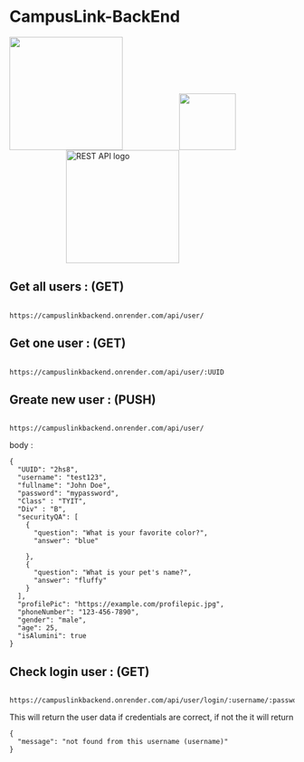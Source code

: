 # CampusLink-BackEnd


<img src="https://th.bing.com/th/id/R.a717eafa290bf333c4dd1c86076c5b9e?rik=pXCeL7BeH7OpqA&riu=http%3a%2f%2fpluspng.com%2fimg-png%2fnodejs-logo-vector-png-node-js-logo-nodejs-javascript-source-code-960.png&ehk=NaiEBuqG0x3uVgAGlcLZYzHf4HXNJlhbuaDOEskHpP0%3d&risl=&pid=ImgRaw&r=0" height=200 style="margin-right: 100px;" /><img src="[https://th.bing.com/th/id/R.a717eafa290bf333c4dd1c86076c5b9e?rik=pXCeL7BeH7OpqA&riu=http%3a%2f%2fpluspng.com%2fimg-png%2fnodejs-logo-vector-png-node-js-logo-nodejs-javascript-source-code-960.png&ehk=NaiEBuqG0x3uVgAGlcLZYzHf4HXNJlhbuaDOEskHpP0%3d&risl=&pid=ImgRaw&r=0](https://th.bing.com/th/id/OIP.WuxgQQ2c7k2W90bwJkm7ZwHaGE?pid=ImgDet&rs=1)" width=100 style="margin-right: 100px;" /><img style="margin-left: 100px;" src="https://th.bing.com/th/id/R.f974df63ffb41fa18af01733177acfed?rik=9B4V0zj4DBnSLQ&riu=http%3a%2f%2fverleihsystem.com%2fwp-content%2fuploads%2f2015%2f06%2frest-api.png&ehk=nuYQMXUgTE29BCwzMyQNsTTEqVS2h%2fFGRlp9Fs0uugs%3d&risl=&pid=ImgRaw&r=0" alt="REST API logo" height=200 />



## Get all users : (GET)

```

https://campuslinkbackend.onrender.com/api/user/ 

```

## Get one user : (GET) 

```

https://campuslinkbackend.onrender.com/api/user/:UUID 

```

## Greate new user : (PUSH) 

``` 

https://campuslinkbackend.onrender.com/api/user/ 

```

body :

```
{
  "UUID": "2hs8",
  "username": "test123",
  "fullname": "John Doe",
  "password": "mypassword",
  "Class" : "TYIT",
  "Div" : "B",
  "securityQA": [
    {
      "question": "What is your favorite color?",
      "answer": "blue"
      
    },
    {
      "question": "What is your pet's name?",
      "answer": "fluffy"
    }
  ],
  "profilePic": "https://example.com/profilepic.jpg",
  "phoneNumber": "123-456-7890",
  "gender": "male",
  "age": 25,
  "isAlumini": true
}
```

## Check login user : (GET)

```

https://campuslinkbackend.onrender.com/api/user/login/:username/:password

```

This will return the user data if credentials are correct, if not the it will return 
```
{
  "message": "not found from this username (username)"
}
```


